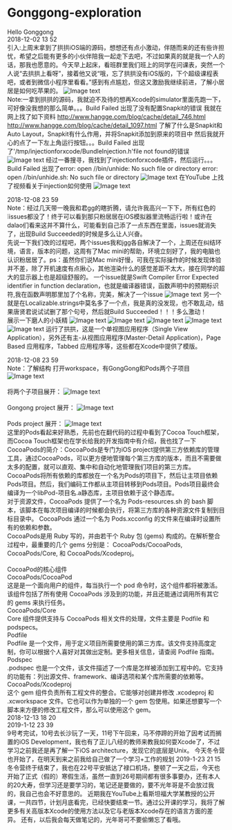 # Gonggong-exploration
Hello Gonggong</br>
2018-12-02 13 52 </br>
引入:上周末拿到了拱拱iOS端的源码，想想还有点小激动，伴随而来的还有些许担忧，希望之后能有更多的小伙伴陪我一起走下去吧，不过如果真的就是我一个人的话，那我也愿意的。今天早上起床，看班群里我们班上的同学在问课表，突然一个人说“去拱拱上看呀”，接着他又说“哦，忘了拱拱没有iOS版的，下个超级课程表吧，或者到微信小程序里看看。”感到有点尴尬，但这又激励我继续前进，了解小居居是如何吃苹果的。
![Image text](https://github.com/jerryqzc/Gonggong-exploration/blob/master/git-img/awk.png)</br>
Note:一拿到拱拱的源码，我就迫不及待的想再Xcode的simulator里面先跑一下，可好像没我想的那么简单。。。Build Failed
出现了没有配置Snapkit的错误
我就在网上找了如下资料
http://www.hangge.com/blog/cache/detail_746.html
http://www.hangge.com/blog/cache/detail_1097.html
了解了什么是Snapkit和Auto Layout，Snapkit有什么作用，并将Snapkit添加到原来的项目中
然后我就开心的点了一下左上角运行按钮。。。Build Failed
出现了'/tmp/injectionforxcode/BundleInjection.h'file not found的错误
![Image text](https://github.com/jerryqzc/Gonggong-exploration/blob/master/git-img/owm.png)
经过一番搜寻，我找到了injectionforxcode插件，然后运行。。。Build Failed
出现了error: open //bin/unhide: No such file or directory
error: open //bin/unhide.sh: No such file or directory
![Image text](https://github.com/jerryqzc/Gonggong-exploration/blob/master/git-img/spec.png)
在YouTube 上找了视频看关于injection如何使用
![Image text](https://github.com/jerryqzc/Gonggong-exploration/blob/master/git-img/ytuhep.png)

2018-12-08 23 59</br>
Note：经过几天带一晚我和君gg的瞎折腾，请允许我高兴一下下，所有红色的❕issues都没了！终于可以看到那只粉居居在iOS模拟器里流畅运行啦！或许在dalao们看来这并不算什么，可能看到自己添了一点东西在里面，issues就消失了，出现Build Succeeded的时候是多么让人兴奋。</br>
先说一下我们改的过程吧，两个issues我和jgg各自解决了一个，上周还在纠结环境，语言，版本的问题，这周有了Mac mini的帮助，环境立刻好了，我的电脑也认识粉居居了。ps：虽然你们说Mac mini好慢，可我在实际操作的时候发现体验并不差，除了开机速度有点揪心，其他渲染什么的感觉差距不太大，接在同学的超大的显示器上也是超级舒服的。
一个issue就是Swift Compiler Error Expected identifier in function declaration，也就是编译器错误，函数声明中的预期标识符,我在函数声明那里加了个名称，完美，解决了一个issue
![Image text](https://github.com/jerryqzc/Gonggong-exploration/blob/master/git-img/is1.png)
另一个就是在Localizable.strings中莫名多了一个点，我是真的没发现，也不敢乱动，结果唐贤君说试试删了那个句号，然后就Build Succeeded！！！多么激动！</br>
展示一下磨人的小妖精
![Image text](https://github.com/jerryqzc/Gonggong-exploration/blob/master/git-img/%E5%B1%8F%E5%B9%95%E5%BF%AB%E7%85%A7%202018-12-08%20%E4%B8%8B%E5%8D%8811.17.58.png)
![Image text](https://github.com/jerryqzc/Gonggong-exploration/blob/master/git-img/prv.png)
![Image text](https://github.com/jerryqzc/Gonggong-exploration/blob/master/git-img/login.png)
![Image text](https://github.com/jerryqzc/Gonggong-exploration/blob/master/git-img/logged.png)
![Image text](https://github.com/jerryqzc/Gonggong-exploration/blob/master/git-img/task.png)
运行了拱拱，这是一个单视图应用程序（Single View Application），另外还有主-从视图应用程序(Master-Detail Application)，Page Based 应用程序，Tabbed 应用程序等，这些都在Xcode中提供了模版。

2018-12-08 23 59</br>
Note：了解结构
打开workspace，有GongGong和Pods两个子项目
![Image text](https://github.com/jerryqzc/GongGong-exploration/blob/master/git-img/1list.png)</br>
</br>
将两个子项目展开：
![Image text](https://github.com/jerryqzc/GongGong-exploration/blob/master/git-img/2list.png)</br>
</br>
Gongong project 展开：
![Image text](https://github.com/jerryqzc/GongGong-exploration/blob/master/git-img/3listG.png)</br>
</br>
Pods project 展开：
![Image text](https://github.com/jerryqzc/GongGong-exploration/blob/master/git-img/3listP.png)</br>
这里的Pods看起来好熟悉，先前也在翻代码的过程中看到了Cocoa Touch框架，而Cocoa Touch框架也在学长给我的开发指南中有介绍，我也找了一下CocoaPods的简介：CocoaPods是专门为iOS project提供第三方依赖库的管理工具，通过CocoaPods，可以更方便地管理每个第三方库的版本，而且不需要做太多的配置，就可以直观、集中和自动化地管理我们项目的第三方库。</br>
CocoaPods将所有依赖的库都放在一个名为Pods的项目下，然后让主项目依赖Pods项目。然后，我们编码工作都从主项目转移到Pods项目。Pods项目最终会编译为一个libPod-项目名.a静态库，主项目依赖于这个静态库。</br>
对于资源文件，CocoaPods 提供了一个名为 Pods-resources.sh 的 bash 脚本，该脚本在每次项目编译的时候都会执行，将第三方库的各种资源文件复制到目标目录中。
CocoaPods 通过一个名为 Pods.xcconfig 的文件来在编译时设置所有的依赖和参数。</br>
CocoaPods是用 Ruby 写的，并由若干个 Ruby 包 (gems) 构成的。在解析整合过程中，最重要的几个 gems 分别是： CocoaPods/CocoaPods, CocoaPods/Core, 和 CocoaPods/Xcodeproj。</br>
</br>
CocoaPod的核心组件</br>
CocoaPods/CocoaPod</br>
这是是一个面向用户的组件，每当执行一个 pod 命令时，这个组件都将被激活。该组件包括了所有使用 CocoaPods 涉及到的功能，并且还能通过调用所有其它的 gems 来执行任务。</br>
CocoaPods/Core</br>
Core 组件提供支持与 CocoaPods 相关文件的处理，文件主要是 Podfile 和 podspecs。</br>
Podfile</br>
Podfile 是一个文件，用于定义项目所需要使用的第三方库。该文件支持高度定制，你可以根据个人喜好对其做出定制。更多相关信息，请查阅 Podfile 指南。</br>
Podspec</br>
.podspec 也是一个文件，该文件描述了一个库是怎样被添加到工程中的。它支持的功能有：列出源文件、framework、编译选项和某个库所需要的依赖等。</br>
CocoaPods/Xcodeproj</br>
这个 gem 组件负责所有工程文件的整合。它能够对创建并修改 .xcodeproj 和 .xcworkspace 文件。它也可以作为单独的一个 gem 包使用。如果还想要写一个脚本来方便的修改工程文件，那么可以使用这个 gem。</br>
2018-12-13 18 20 </br>
2019-1-12  23 39 </br>
9号考完试，10号去长沙玩了一天，11号下午回来，马不停蹄的开始了因考试而搁置的iOS Development，我也有了正儿八经的教师来教我如何耍Xcode了，不过学习之前我还是再了解一下iOS architecture，发现它的底层是Unix。
今天冬令营也开始了，在明天到来之前我给自己做了一个学习+工作的规划
2019-1-23  21 15 </br>
冬令营终于结束了，我也在22号平安抵达了禄口机场，整顿了一天之后，今天也开始了正式（假的）寒假生活，虽然一直到26号期间都有很多事要办，还有本人的20大寿，但学习还是要学习的，笔记还是要做的，要不光年哥是不会放过我的，我自己也会不好意思的。
近期我在YouTube上看斯坦福大学某教授的公开课，一共四节，计划月底看完，已经快要结束一节。通过公开课的学习，我将了解更多有关高版本Xcode的使用方法以及它与老版本Xcode存在的语言方面的差异。
还有，以后我会每天做笔记的，光年哥可不要偷懒忘了看哦。
